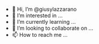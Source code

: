 - 👋 Hi, I’m @giusylazzarano
- 👀 I’m interested in ...
- 🌱 I’m currently learning ...
- 💞️ I’m looking to collaborate on ...
- 📫 How to reach me ...

<!---
giusylazzarano/giusylazzarano is a ✨ special ✨ repository because its `README.md` (this file) appears on your GitHub profile.
You can click the Preview link to take a look at your changes.
--->
